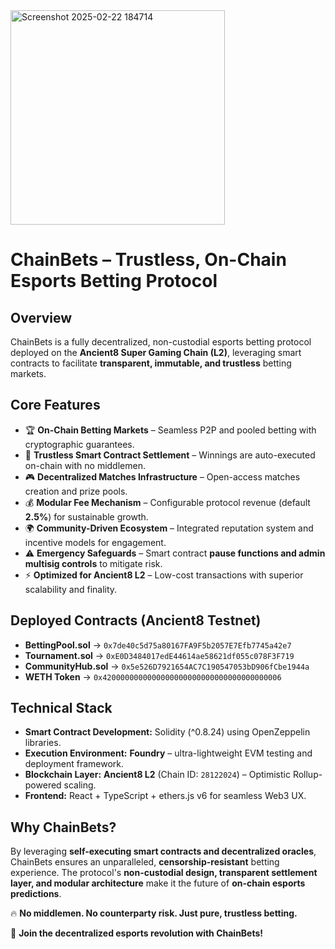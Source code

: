 <img width="343" alt="Screenshot 2025-02-22 184714" src="https://github.com/user-attachments/assets/1c890909-c8d1-42b0-8d87-75c7056afce6" />

# **ChainBets – Trustless, On-Chain Esports Betting Protocol**  

## **Overview**  
ChainBets is a fully decentralized, non-custodial esports betting protocol deployed on the **Ancient8 Super Gaming Chain (L2)**, leveraging smart contracts to facilitate **transparent, immutable, and trustless** betting markets.

## **Core Features**  
- 🏆 **On-Chain Betting Markets** – Seamless P2P and pooled betting with cryptographic guarantees.  
- 🔄 **Trustless Smart Contract Settlement** – Winnings are auto-executed on-chain with no middlemen.  
- 🎮 **Decentralized Matches Infrastructure** – Open-access matches creation and prize pools.  
- 💰 **Modular Fee Mechanism** – Configurable protocol revenue (default **2.5%**) for sustainable growth.  
- 🌍 **Community-Driven Ecosystem** – Integrated reputation system and incentive models for engagement.  
- ⚠️ **Emergency Safeguards** – Smart contract **pause functions and admin multisig controls** to mitigate risk.  
- ⚡ **Optimized for Ancient8 L2** – Low-cost transactions with superior scalability and finality.  

## **Deployed Contracts (Ancient8 Testnet)**  
- **BettingPool.sol** → `0x7de40c5d75a80167FA9F5b2057E7Efb7745a42e7`
- **Tournament.sol** → `0xE0D3484017edE44614ae58621df055c078F3F719`
- **CommunityHub.sol** → `0x5e526D7921654AC7C190547053bD906fCbe1944a`
- **WETH Token** → `0x4200000000000000000000000000000000000006`  
 

## **Technical Stack**  
- **Smart Contract Development:** Solidity (^0.8.24) using OpenZeppelin libraries.  
- **Execution Environment:** **Foundry** – ultra-lightweight EVM testing and deployment framework.  
- **Blockchain Layer:** **Ancient8 L2** (Chain ID: `28122024`) – Optimistic Rollup-powered scaling.  
- **Frontend:** React + TypeScript + ethers.js v6 for seamless Web3 UX.  

## **Why ChainBets?**  
By leveraging **self-executing smart contracts and decentralized oracles**, ChainBets ensures an unparalleled, **censorship-resistant** betting experience. The protocol's **non-custodial design, transparent settlement layer, and modular architecture** make it the future of **on-chain esports predictions**.  

🔥 **No middlemen. No counterparty risk. Just pure, trustless betting.**  

🚀 **Join the decentralized esports revolution with ChainBets!**  
